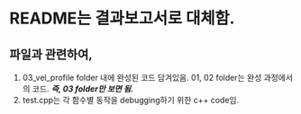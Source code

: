 # README는 결과보고서로 대체함. 
## 파일과 관련하여, 
1. 03_vel_profile folder 내에 완성된 코드 담겨있음. 01, 02 folder는 완성 과정에서의 코드. ___즉, 03 folder만 보면 됨.___
2. test.cpp는 각 함수별 동작을 debugging하기 위한 c++ code임. 

